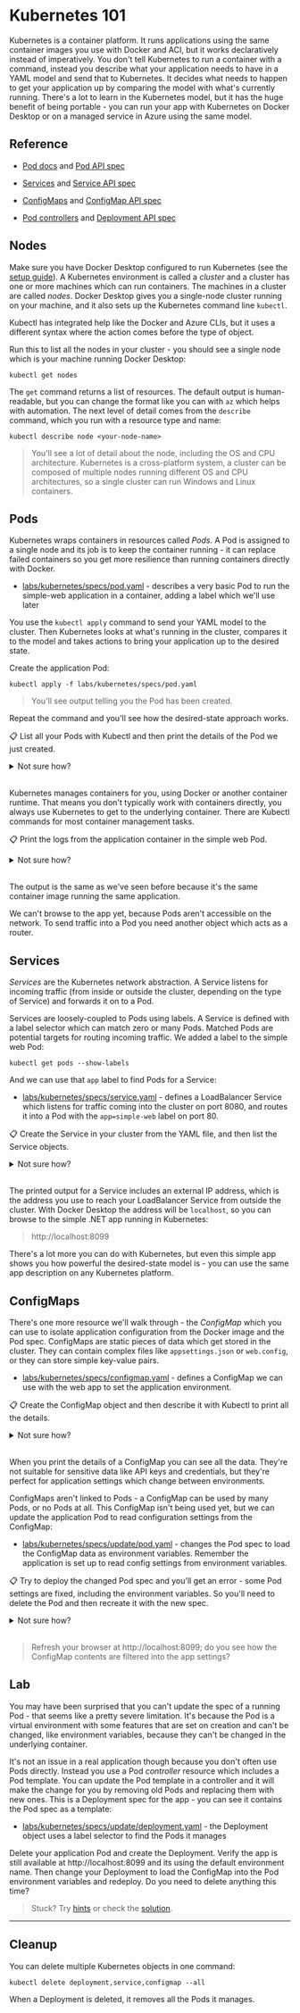 # Kubernetes 101

Kubernetes is a container platform. It runs applications using the same container images you use with Docker and ACI, but it works declaratively instead of imperatively. You don't tell Kubernetes to run a container with a command, instead you describe what your application needs to have in a YAML model and send that to Kubernetes. It decides what needs to happen to get your application up by comparing the model with what's currently running. There's a lot to learn in the Kubernetes model, but it has the huge benefit of being portable - you can run your app with Kubernetes on Docker Desktop or on a managed service in Azure using the same model.

## Reference

- [Pod docs](https://kubernetes.io/docs/concepts/workloads/pods/) and [Pod API spec](https://kubernetes.io/docs/reference/generated/kubernetes-api/v1.20/#pod-v1-core)

- [Services](https://kubernetes.io/docs/concepts/services-networking/service/) and [Service API spec](https://kubernetes.io/docs/reference/generated/kubernetes-api/v1.20/#service-v1-core)

- [ConfigMaps](https://kubernetes.io/docs/concepts/configuration/configmap/) and [ConfigMap API spec](https://kubernetes.io/docs/reference/generated/kubernetes-api/v1.20/#configmap-v1-core)

- [Pod controllers](https://kubernetes.io/docs/concepts/architecture/controller/) and [Deployment API spec](https://kubernetes.io/docs/reference/generated/kubernetes-api/v1.20/#deployment-v1-apps)

## Nodes

Make sure you have Docker Desktop configured to run Kubernetes (see the [setup guide](/setup/README.md)). A Kubernetes environment is called a _cluster_ and a cluster has one or more machines which can run containers. The machines in a cluster are called _nodes_. Docker Desktop gives you a single-node cluster running on your machine, and it also sets up the Kubernetes command line `kubectl`.

Kubectl has integrated help like the Docker and Azure CLIs, but it uses a different syntax where the action comes before the type of object.

Run this to list all the nodes in your cluster - you should see a single node which is your machine running Docker Desktop:

```
kubectl get nodes
```

The `get` command returns a list of resources. The default output is human-readable, but you can change the format like you can with `az` which helps with automation. The next level of detail comes from the `describe` command, which you run with a resource type and name:

```
kubectl describe node <your-node-name>
```

> You'll see a lot of detail about the node, including the OS and CPU architecture. Kubernetes is a cross-platform system, a cluster can be composed of multiple nodes running different OS and CPU architectures, so a single cluster can run Windows and Linux containers.

## Pods

Kubernetes wraps containers in resources called _Pods_. A Pod is assigned to a single node and its job is to keep the container running - it can replace failed containers so you get more resilience than running containers directly with Docker.

- [labs/kubernetes/specs/pod.yaml](./specs/pod.yaml) - describes a very basic Pod to run the simple-web application in a container, adding a label which we'll use later

You use the `kubectl apply` command to send your YAML model to the cluster. Then Kubernetes looks at what's running in the cluster, compares it to the model and takes actions to bring your application up to the desired state.

Create the application Pod:

```
kubectl apply -f labs/kubernetes/specs/pod.yaml
```

> You'll see output telling you the Pod has been created.

Repeat the command and you'll see how the desired-state approach works.

📋 List all your Pods with Kubectl and then print the details of the Pod we just created.

<details>
  <summary>Not sure how?</summary>

It's the same `get` command to list resources, you just add the resource type:

```
kubectl get pods
```

And the same `describe` command with the resource type and name:

```
kubectl describe pod simple-web
```

</details><br/>

Kubernetes manages containers for you, using Docker or another container runtime. That means you don't typically work with containers directly, you always use Kubernetes to get to the underlying container. There are Kubectl commands for most container management tasks.

📋 Print the logs from the application container in the simple web Pod.

<details>
  <summary>Not sure how?</summary>

Just running `kubectl` will show all the available commands. Their you'll see the `logs` command:

```
kubectl logs simple-web
```
</details><br/>

The output is the same as we've seen before because it's the same container image running the same application.

We can't browse to the app yet, because Pods aren't accessible on the network. To send traffic into a Pod you need another object which acts as a router.

## Services

_Services_ are the Kubernetes network abstraction. A Service listens for incoming traffic (from inside or outside the cluster, depending on the type of Service) and forwards it on to a Pod.

Services are loosely-coupled to Pods using labels. A Service is defined with a label selector which can match zero or many Pods. Matched Pods are potential targets for routing incoming traffic. We added a label to the simple web Pod:

```
kubectl get pods --show-labels
```

And we can use that `app` label to find Pods for a Service:

- [labs/kubernetes/specs/service.yaml](./specs/service.yaml) - defines a LoadBalancer Service which listens for traffic coming into the cluster on port 8080, and routes it into a Pod with the `app=simple-web` label on port 80.

📋 Create the Service in your cluster from the YAML file, and then list the Service objects.

<details>
  <summary>Not sure how?</summary>

The `apply` command works for all resource types:

```
kubectl apply -f labs/kubernetes/specs/service.yaml
```

Then use the `get` command:

```
kubectl get services
```

</details><br/>

The printed output for a Service includes an external IP address, which is the address you use to reach your LoadBalancer Service from outside the cluster. With Docker Desktop the address will be `localhost`, so you can browse to the simple .NET app running in Kubernetes:

> http://localhost:8099

There's a lot more you can do with Kubernetes, but even this simple app shows you how powerful the desired-state model is - you can use the same app description on any Kubernetes platform.

## ConfigMaps

There's one more resource we'll walk through - the _ConfigMap_ which you can use to isolate application configuration from the Docker image and the Pod spec. ConfigMaps are static pieces of data which get stored in the cluster. They can contain complex files like `appsettings.json` or `web.config`, or they can store simple key-value pairs.

- [labs/kubernetes/specs/configmap.yaml](./specs/configmap.yaml) - defines a ConfigMap we can use with the web app to set the application environment.

📋 Create the ConfigMap object and then describe it with Kubectl to print all the details.

<details>
  <summary>Not sure how?</summary>

It's the same `apply` command:

```
kubectl apply -f labs/kubernetes/specs/configmap.yaml
```

Then use the `describe` command:

```
kubectl describe configmap simple-web-config
```

</details><br/>

When you print the details of a ConfigMap you can see all the data. They're not suitable for sensitive data like API keys and credentials, but they're perfect for application settings which change between environments.

ConfigMaps aren't linked to Pods - a ConfigMap can be used by many Pods, or no Pods at all. This ConfigMap isn't being used yet, but we can update the application Pod to read configuration settings from the ConfigMap:

- [labs/kubernetes/specs/update/pod.yaml](./specs/update/pod.yaml) - changes the Pod spec to load the ConfigMap data as environment variables. Remember the application is set up to read config settings from environment variables.

📋 Try to deploy the changed Pod spec and you'll get an error - some Pod settings are fixed, including the environment variables. So you'll need to delete the Pod and then recreate it with the new spec.

<details>
  <summary>Not sure how?</summary>

This will fail because environment variables can't be changed in an existing Pod:

```
kubectl apply -f ./labs/kubernetes/specs/update/pod.yaml
```

So delete the Pod first:

```
kubectl delete pod simple-web
```

And then create the updated version:

```
kubectl apply -f ./labs/kubernetes/specs/update/pod.yaml
```

</details><br/>

> Refresh your browser at http://localhost:8099; do you see how the ConfigMap contents are filtered into the app settings?

## Lab

You may have been surprised that you can't update the spec of a running Pod - that seems like a pretty severe limitation. It's because the Pod is a virtual environment with some features that are set on creation and can't be changed, like environment variables, because they can't be changed in the underlying container. 

It's not an issue in a real application though because you don't often use Pods directly. Instead you use a Pod _controller_ resource which includes a Pod template. You can update the Pod template in a controller and it will make the change for you by removing old Pods and replacing them with new ones. This is a  Deployment spec for the app - you can see it contains the Pod spec as a template:

- [labs/kubernetes/specs/update/deployment.yaml](./specs/update/deployment.yaml) - the Deployment object uses a label selector to find the Pods it manages

Delete your application Pod and create the Deployment. Verify the app is still available at http://localhost:8099 and its using the default environment name. Then change your Deployment to load the ConfigMap into the Pod environment variables and redeploy. Do you need to delete anything this time?

> Stuck? Try [hints](hints.md) or check the [solution](solution.md).

___

## Cleanup

You can delete multiple Kubernetes objects in one command:

```
kubectl delete deployment,service,configmap --all
```

When a Deployment is deleted, it removes all the Pods it manages.